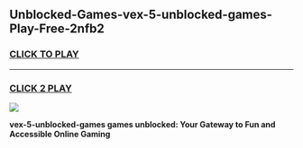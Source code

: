 
## Unblocked-Games-vex-5-unblocked-games-Play-Free-2nfb2
<h3>
<a href="https://premium76.site?title=vex-5-unblocked-games&ref=09A">CLICK TO PLAY</a></h3>
<hr>

<h3>
<a href="https://premium76.site?title=vex-5-unblocked-games&ref=09A">CLICK 2 PLAY</a>
  
</h3>

<a href="https://premium76.site?title=vex-5-unblocked-games&ref=09A"><img src="https://clearcache.store/games.png"></a>


**vex-5-unblocked-games games unblocked: Your Gateway to Fun and Accessible Online Gaming**
